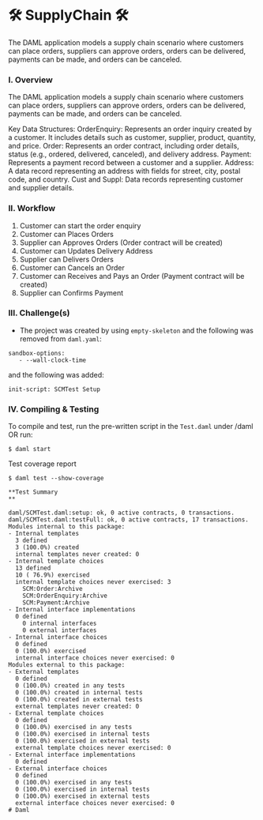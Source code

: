 # 🛠️ SupplyChain 🛠️ 
The DAML application models a supply chain scenario where customers can place orders, suppliers can approve orders, orders can be delivered, payments can be made, and orders can be canceled.

### I. Overview
The DAML application models a supply chain scenario where customers can place orders, suppliers can approve orders, orders can be delivered, payments can be made, and orders can be canceled.

Key Data Structures:
OrderEnquiry: Represents an order inquiry created by a customer. It includes details such as customer, supplier, product, quantity, and price.
Order: Represents an order contract, including order details, status (e.g., ordered, delivered, canceled), and delivery address.
Payment: Represents a payment record between a customer and a supplier.
Address: A data record representing an address with fields for street, city, postal code, and country.
Cust and Suppl: Data records representing customer and supplier details.

### II. Workflow
1. Customer can start the order enquiry
2. Customer can Places Orders
3. Supplier can Approves Orders (Order contract will be created)
4. Customer can Updates Delivery Address
5. Supplier can Delivers Orders
6. Customer can Cancels an Order
7. Customer can Receives and Pays an Order (Payment contract will be created)
8. Supplier can Confirms Payment

### III. Challenge(s)
* The project was created by using `empty-skeleton` and the following was removed from `daml.yaml`:
```
sandbox-options:
   - --wall-clock-time
```
and the following was added:

```
init-script: SCMTest Setup

```

### IV. Compiling & Testing
To compile and test, run the pre-written script in the `Test.daml` under /daml OR run:
```
$ daml start
```
Test coverage report
```
$ daml test --show-coverage

**Test Summary
**

daml/SCMTest.daml:setup: ok, 0 active contracts, 0 transactions.
daml/SCMTest.daml:testFull: ok, 0 active contracts, 17 transactions.
Modules internal to this package:
- Internal templates
  3 defined
  3 (100.0%) created
  internal templates never created: 0
- Internal template choices
  13 defined
  10 ( 76.9%) exercised
  internal template choices never exercised: 3
    SCM:Order:Archive
    SCM:OrderEnquiry:Archive
    SCM:Payment:Archive
- Internal interface implementations
  0 defined
    0 internal interfaces
    0 external interfaces
- Internal interface choices
  0 defined
  0 (100.0%) exercised
  internal interface choices never exercised: 0
Modules external to this package:
- External templates
  0 defined
  0 (100.0%) created in any tests
  0 (100.0%) created in internal tests
  0 (100.0%) created in external tests
  external templates never created: 0
- External template choices
  0 defined
  0 (100.0%) exercised in any tests
  0 (100.0%) exercised in internal tests
  0 (100.0%) exercised in external tests
  external template choices never exercised: 0
- External interface implementations
  0 defined
- External interface choices
  0 defined
  0 (100.0%) exercised in any tests
  0 (100.0%) exercised in internal tests
  0 (100.0%) exercised in external tests
  external interface choices never exercised: 0
# Daml

